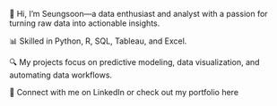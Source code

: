 👋 Hi, I’m Seungsoon—a data enthusiast and analyst with a passion for turning raw data into actionable insights.

📊 Skilled in Python, R, SQL, Tableau, and Excel.

🔍 My projects focus on predictive modeling, data visualization, and automating data workflows.

💼 Connect with me on LinkedIn or check out my portfolio here

